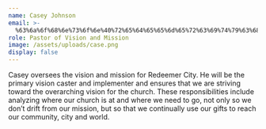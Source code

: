 ```yaml
---
name: Casey Johnson
email: >-
  %63%6a%6f%68%6e%73%6f%6e%40%72%65%64%65%65%6d%65%72%63%69%74%79%63%68%75%72%63%68%2e%6f%72%67%20
role: Pastor of Vision and Mission
image: /assets/uploads/case.png
display: false
---
```

Casey oversees the vision and mission for Redeemer City. He will be the primary vision caster and implementer and ensures that we are striving toward the overarching vision for the church. These responsibilities include analyzing where our church is at and where we need to go, not only so we don’t drift from our mission, but so that we continually use our gifts to reach our community, city and world.
